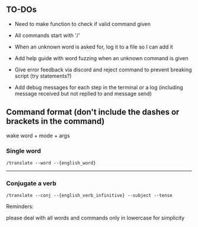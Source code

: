 ## TO-DOs

- Need to make function to check if valid command given

- All commands start with '/'

- When an unknown word is asked for, log it to a file so I can add it

- Add help guide with word fuzzing when an unknown command is given

- Give error feedback via discord and reject command to prevent breaking script (try statements?)

- Add debug messages for each step in the terminal or a log (including message received but not replied to and message send)

## Command format (don't include the dashes or brackets in the command)

wake word + mode + args

### Single word

`/translate --word --{english_word}`

---

### Conjugate a verb

`/translate --conj --{english_verb_infinitive} --subject --tense`

Reminders:

please deal with all words and commands only in lowercase for simplicity